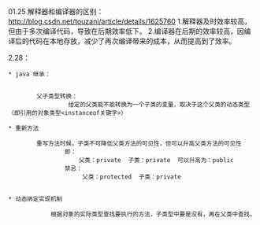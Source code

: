 01.25
	解释器和编译器的区别：
		http://blog.csdn.net/touzani/article/details/1625760
		1.解释器及时效率较高，但由于多次编译代码，导致在后期效率低下。
		2.编译器在后期的效率较高，因编译后的代码在本地存放，减少了再次编译带来的成本，从而提高到了效率。
		
2.28：

	* java 继承：


            父子类型转换：
                     给定的父类能不能转换为一个子类的变量，取决于这个父类的动态类型（即引用的对象类型<instanceof关键字>）

	* 重新方法

            重写方法时候，子类不可降低父类方法的可见性，但可以升高父类方法的可见性
                    即：                            
                        父类：private  子类：private  可以升高为：public
                    禁忌： 
                         父类：protected  子类：private


	* 动态绑定实现机制

                根据对象的实际类型查找要执行的方法，子类型中要是没有，再在父类中查找。


